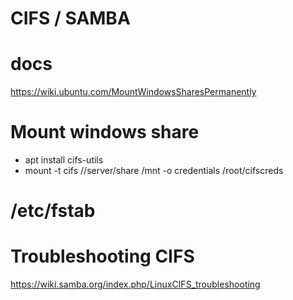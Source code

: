 # CIFS / SAMBA

# docs
https://wiki.ubuntu.com/MountWindowsSharesPermanently

# Mount windows share
- apt install cifs-utils
- mount -t cifs //server/share /mnt -o credentials /root/cifscreds 

# /etc/fstab


# Troubleshooting CIFS

https://wiki.samba.org/index.php/LinuxCIFS_troubleshooting


